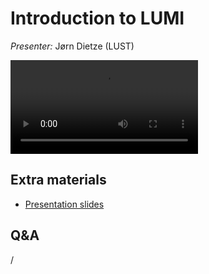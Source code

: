 # Introduction to LUMI

*Presenter:* Jørn Dietze (LUST)


<video src="https://462000265.lumidata.eu/ai-20240529/recordings/01_Introduction.mp4" controls="controls">
</video>


## Extra materials

-   [Presentation slides](https://462000265.lumidata.eu/ai-20240529/files/LUMI-ai-20240529-02-Using_LUMI_web_UI.pdf)


## Q&A

/


